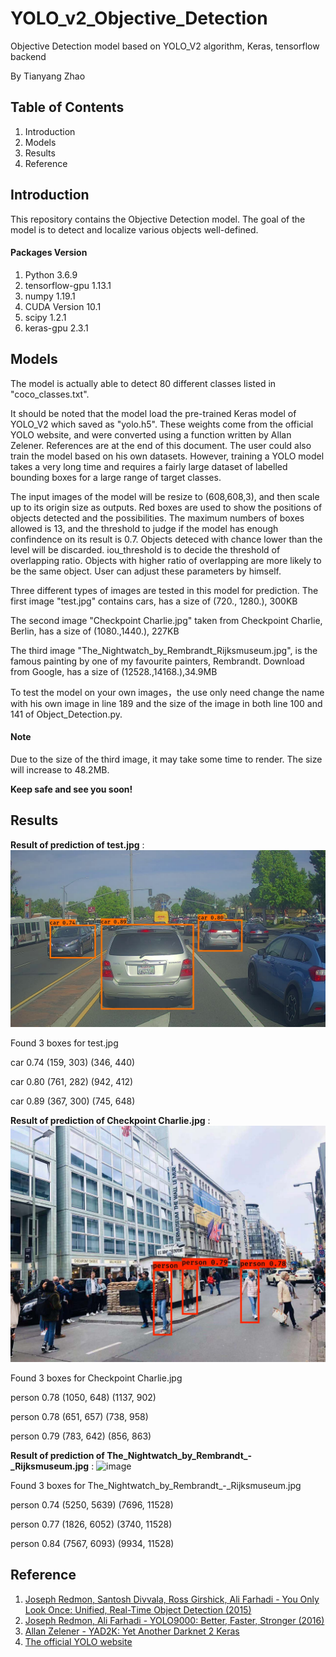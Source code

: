 # YOLO_v2_Objective_Detection
Objective Detection model based on YOLO_V2 algorithm, Keras, tensorflow backend

By Tianyang Zhao

## Table of Contents
1. Introduction
2. Models
3. Results
4. Reference

## Introduction
This repository contains the Objective Detection model. The goal of the model is to detect and localize various objects well-defined.

#### Packages Version
1. Python 3.6.9 
2. tensorflow-gpu 1.13.1
3. numpy 1.19.1
4. CUDA Version 10.1
5. scipy 1.2.1
6. keras-gpu 2.3.1


## Models

The model is actually able to detect 80 different classes listed in "coco_classes.txt". 

It should be noted that the model load the pre-trained Keras model of YOLO_V2 which saved as "yolo.h5". These weights come from the official YOLO website, and were converted using a function written by Allan Zelener. References are at the end of this document. The user could also train the model based on his own datasets. However, training a YOLO model takes a very long time and requires a fairly large dataset of labelled bounding boxes for a large range of target classes.

The input images of the model will be resize to (608,608,3), and then scale up to its origin size as outputs. Red boxes are used to show the positions of objects detected and the possibilities. The maximum numbers of boxes allowed is 13, and the threshold to judge if the model has enough confindence on its result is 0.7. Objects deteced with chance lower than the level will be discarded. iou_threshold is to decide the threshold of overlapping ratio. Objects with higher ratio of overlapping are more likely to be the same object. User can adjust these parameters by himself.

Three different types of images are tested in this model for prediction.
The first image "test.jpg" contains cars, has a size of (720., 1280.), 300KB

The second image "Checkpoint Charlie.jpg" taken from Checkpoint Charlie, Berlin, has a size of (1080.,1440.), 227KB

The third image "The_Nightwatch_by_Rembrandt_Rijksmuseum.jpg", is the famous painting by one of my favourite painters, Rembrandt. Download from Google, has a size of (12528.,14168.),34.9MB

To test the model on your own images，the use only need change the name with his own image in line 189 and the size of the image in both line 100 and 141 of Object_Detection.py.

#### Note
Due to the size of the third image, it may take some time to render. The size will increase to 48.2MB.



**Keep safe and see you soon!**

## Results

**Result of prediction of test.jpg** :
![image](https://github.com/berlintofind/YOLO_v2_Objective_Detection/blob/master/out/test.jpg)

Found 3 boxes for test.jpg

car 0.74 (159, 303) (346, 440)

car 0.80 (761, 282) (942, 412)

car 0.89 (367, 300) (745, 648)

**Result of prediction of Checkpoint Charlie.jpg** :
![image](https://github.com/berlintofind/YOLO_v2_Objective_Detection/blob/master/out/Checkpoint%20Charlie.jpg)

Found 3 boxes for Checkpoint Charlie.jpg

person 0.78 (1050, 648) (1137, 902)

person 0.78 (651, 657) (738, 958)

person 0.79 (783, 642) (856, 863)

**Result of prediction of The_Nightwatch_by_Rembrandt_-_Rijksmuseum.jpg** :
![image](https://github.com/berlintofind/YOLO_v2_Objective_Detection/blob/master/out/The_Nightwatch_by_Rembrandt_-_Rijksmuseum.jpg)

Found 3 boxes for The_Nightwatch_by_Rembrandt_-_Rijksmuseum.jpg

person 0.74 (5250, 5639) (7696, 11528)

person 0.77 (1826, 6052) (3740, 11528)

person 0.84 (7567, 6093) (9934, 11528)

## Reference
1. [Joseph Redmon, Santosh Divvala, Ross Girshick, Ali Farhadi - You Only Look Once: Unified, Real-Time Object Detection (2015)](https://arxiv.org/abs/1506.02640)
2. [Joseph Redmon, Ali Farhadi - YOLO9000: Better, Faster, Stronger (2016)](https://arxiv.org/abs/1612.08242)
3. [Allan Zelener - YAD2K: Yet Another Darknet 2 Keras](https://github.com/allanzelener/YAD2K)
4. [The official YOLO website](https://pjreddie.com/darknet/yolo/)

